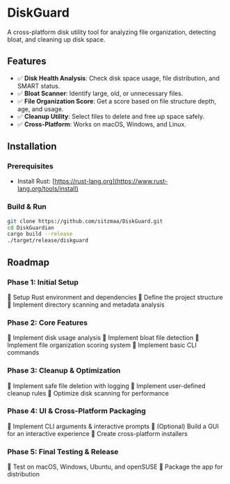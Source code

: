 # DiskGuard

A cross-platform disk utility tool for analyzing file organization, detecting bloat, and cleaning up disk space.

## Features
- ✅ **Disk Health Analysis**: Check disk space usage, file distribution, and SMART status.
- ✅ **Bloat Scanner**: Identify large, old, or unnecessary files.
- ✅ **File Organization Score**: Get a score based on file structure depth, age, and usage.
- ✅ **Cleanup Utility**: Select files to delete and free up space safely.
- ✅ **Cross-Platform**: Works on macOS, Windows, and Linux.

## Installation
### Prerequisites
- Install Rust: [https://rust-lang.org](https://www.rust-lang.org/tools/install)

### Build & Run
```sh
git clone https://github.com/sitzmaa/DiskGuard.git
cd DiskGuardian
cargo build --release
./target/release/diskguard
```

## Roadmap

### Phase 1: Initial Setup

🔲 Setup Rust environment and dependencies
🔲 Define the project structure
🔲 Implement directory scanning and metadata analysis

### Phase 2: Core Features

🔲 Implement disk usage analysis
🔲 Implement bloat file detection
🔲 Implement file organization scoring system
🔲 Implement basic CLI commands

### Phase 3: Cleanup & Optimization

🔲 Implement safe file deletion with logging
🔲 Implement user-defined cleanup rules
🔲 Optimize disk scanning for performance

### Phase 4: UI & Cross-Platform Packaging

🔲 Implement CLI arguments & interactive prompts
🔲 (Optional) Build a GUI for an interactive experience
🔲 Create cross-platform installers

### Phase 5: Final Testing & Release

🔲 Test on macOS, Windows, Ubuntu, and openSUSE
🔲 Package the app for distribution
